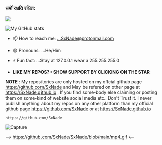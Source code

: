 ### धर्मो रक्षति रक्षित:

<p align="left"> 
<img src=https://github-readme-stats.vercel.app/api/top-langs/?username=SxNade&layout=compact&text_color=fe9cd8&title_color=fe9cd8&bg_color=0d1117&count_private=true&include_all_commits=true&hide_border=true&langs_count=10></p>


![My GitHub stats](https://github-readme-stats.vercel.app/api?username=SxNade&show_icons=true&theme=radical)

- 📫 How to reach me: ...SxNade@protonmail.com
- 😄 Pronouns: ...He/Him
- ⚡ Fun fact: ...Stay at 127.0.0.1 wear a 255.255.255.0

- **LIKE MY REPOS?:: SHOW SUPPORT BY CLICKING ON THE STAR**

**NOTE** : My repositories are only hosted on my offcial github page https://github.com/SxNade and May be refered on other page at https://SxNade.github.io , If you find some-body else claiming or posting them on some-kind of website social media etc.. Don't Trust it. I never publish anything about my repos on any other platform than my official github page  https://github.com/SxNade or at https://SxNade.github.io



`https://github.com/SxNade`

![Capture]()

--> https://github.com/SxNade/SxNade/blob/main/mp4.gif <--
